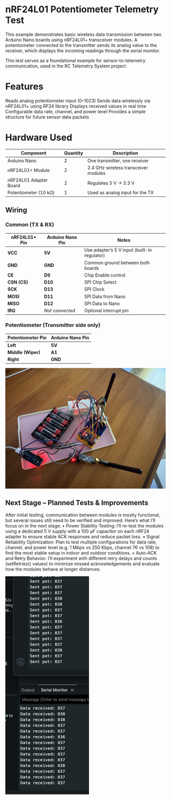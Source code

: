 # nRF24L01 Potentiometer Telemetry Test

This example demonstrates basic wireless data transmission between two Arduino Nano boards using nRF24L01+ transceiver modules.
A potentiometer connected to the transmitter sends its analog value to the receiver, which displays the incoming readings through the serial monitor.

This test serves as a foundational example for sensor-to-telemetry communication, used in the RC Telemetry System project.



# Features

  Reads analog potentiometer input (0–1023)
	Sends data wirelessly via nRF24L01+ using RF24 library
	Displays received values in real time
	Configurable data rate, channel, and power level
	Provides a simple structure for future sensor data packets

# Hardware Used

| Component | Quantity | Description |
|------------|-----------|-------------|
| Arduino Nano | 2 | One transmitter, one receiver |
| nRF24L01+ Module | 2 | 2.4 GHz wireless transceiver modules |
| nRF24L01 Adapter Board | 2 | Regulates 5 V → 3.3 V |
| Potentiometer (10 kΩ) | 1 | Used as analog input for the TX |



## Wiring

### Common (TX & RX)
| nRF24L01+ Pin | Arduino Nano Pin | Notes |
|----------------|------------------|--------|
| **VCC** | **5V** | Use adapter’s 5 V input (built-in regulator) |
| **GND** | **GND** | Common ground between both boards |
| **CE** | **D9** | Chip Enable control |
| **CSN (CS)** | **D10** | SPI Chip Select |
| **SCK** | **D13** | SPI Clock |
| **MOSI** | **D11** | SPI Data from Nano |
| **MISO** | **D12** | SPI Data to Nano |
| **IRQ** | *Not connected* | Optional interrupt pin |

### Potentiometer (Transmitter side only)
| Potentiometer Pin | Arduino Nano Pin |
|--------------------|------------------|
| **Left** | **5V** |
| **Middle (Wiper)** | **A1** |
| **Right** | **GND** |


![Wiring](../../images/nrf_setup.jpeg)

## Next Stage – Planned Tests & Improvements

After initial testing, communication between modules is mostly functional, but several issues still need to be verified and improved.
Here’s what I’ll focus on in the next stage:
	•	Power Stability Testing:
I’ll re-test the modules using a dedicated 5 V supply with a 100 µF capacitor on each nRF24 adapter to ensure stable ACK responses and reduce packet loss.
	•	Signal Reliability Optimization:
Plan to test multiple configurations for data rate, channel, and power level (e.g. 1 Mbps vs 250 Kbps, channel 76 vs 108) to find the most stable setup in indoor and outdoor conditions.
	•	Auto-ACK and Retry Behavior:
I’ll experiment with different retry delays and counts (setRetries() values) to minimize missed acknowledgements and evaluate how the modules behave at longer distances.



![Test](../../images/nrf_test.jpg)








